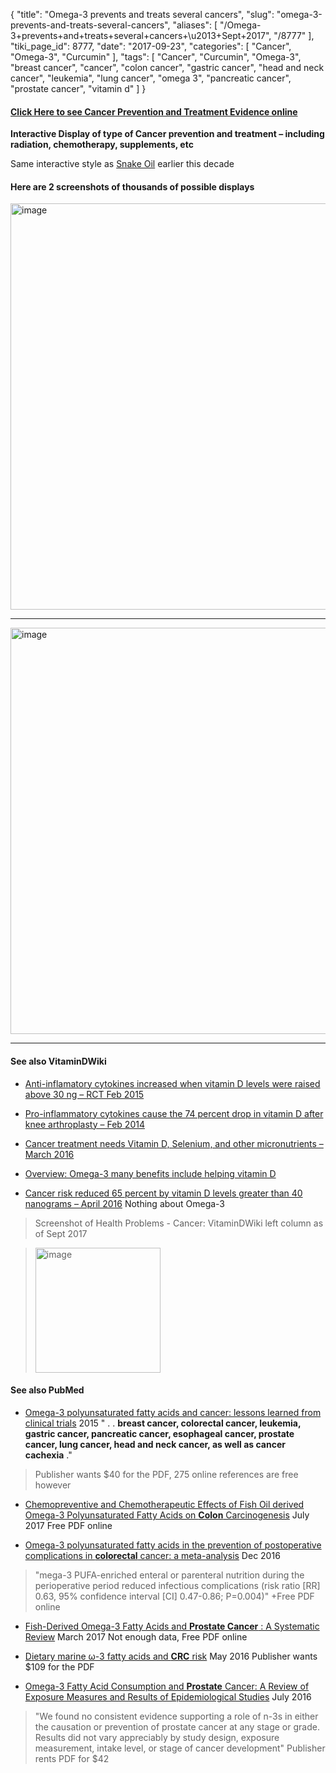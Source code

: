 {
    "title": "Omega-3 prevents and treats several cancers",
    "slug": "omega-3-prevents-and-treats-several-cancers",
    "aliases": [
        "/Omega-3+prevents+and+treats+several+cancers+\u2013+Sept+2017",
        "/8777"
    ],
    "tiki_page_id": 8777,
    "date": "2017-09-23",
    "categories": [
        "Cancer",
        "Omega-3",
        "Curcumin"
    ],
    "tags": [
        "Cancer",
        "Curcumin",
        "Omega-3",
        "breast cancer",
        "cancer",
        "colon cancer",
        "gastric cancer",
        "head and neck cancer",
        "leukemia",
        "lung cancer",
        "omega 3",
        "pancreatic cancer",
        "prostate cancer",
        "vitamin d"
    ]
}


#### [Click Here to see Cancer Prevention and Treatment Evidence online](http://www.iflscience.com/health-and-medicine/an-infographic-clarifies-what-cancer-treatments-are-supported-by-evidence/)

 **Interactive Display of type of Cancer prevention and treatment – including radiation, chemotherapy, supplements, etc** 

Same interactive  style as [Snake Oil](/posts/vitamin-d-is-still-not-snake-oil) earlier this decade

#### Here are 2 screenshots of thousands of possible displays

<img src="https://d378j1rmrlek7x.cloudfront.net/attachments/jpeg/cancer---supplement.jpg" alt="image" width="650">

---

<img src="https://d378j1rmrlek7x.cloudfront.net/attachments/jpeg/cancer-treatment-scholar.jpg" alt="image" width="650">

---

#### See also VitaminDWiki

* [Anti-inflamatory cytokines increased when vitamin D levels were raised above 30 ng – RCT Feb 2015](/posts/anti-inflamatory-cytokines-increased-when-vitamin-d-levels-were-raised-above-30-ng-rct)

* [Pro-inflammatory cytokines cause the 74 percent drop in vitamin D after knee arthroplasty – Feb 2014](/posts/pro-inflammatory-cytokines-cause-the-74-percent-drop-in-vitamin-d-after-knee-arthroplasty)

* [Cancer treatment needs Vitamin D, Selenium, and other micronutrients – March 2016](/posts/cancer-treatment-needs-vitamin-d-selenium-and-other-micronutrients)

* [Overview: Omega-3 many benefits include helping vitamin D](/posts/overview-omega-3-many-benefits-include-helping-vitamin-d)

* [Cancer risk reduced 65 percent by vitamin D levels greater than 40 nanograms – April 2016](/posts/cancer-risk-reduced-65-percent-by-vitamin-d-levels-greater-than-40-nanograms) Nothing about Omega-3

> Screenshot of Health Problems - Cancer: VitaminDWiki left column as of Sept 2017

> <img src="https://d378j1rmrlek7x.cloudfront.net/attachments/jpeg/health-problems---cancer-sept-2017.jpg" alt="image" width="200">

#### See also PubMed

* [Omega-3 polyunsaturated fatty acids and cancer: lessons learned from clinical trials](https://www.ncbi.nlm.nih.gov/pubmed/26227583) 2015 " . .   **breast cancer, colorectal cancer, leukemia, gastric cancer, pancreatic cancer, esophageal cancer, prostate cancer, lung cancer, head and neck cancer, as well as cancer cachexia** ."

> Publisher wants $40 for the PDF, 275 online references are free however

* [Chemopreventive and Chemotherapeutic Effects of Fish Oil derived Omega-3 Polyunsaturated Fatty Acids on  **Colon**  Carcinogenesis](https://www.ncbi.nlm.nih.gov/pubmed/28770178) July 2017 Free PDF online

* [Omega-3 polyunsaturated fatty acids in the prevention of postoperative complications in  **colorectal**  cancer: a meta-analysis](https://www.ncbi.nlm.nih.gov/pubmed/28003759) Dec 2016

> "mega-3 PUFA-enriched enteral or parenteral nutrition during the perioperative period reduced infectious complications (risk ratio <span>[RR]</span> 0.63, 95% confidence interval <span>[CI]</span> 0.47-0.86; P=0.004)" +Free PDF online

* [Fish-Derived Omega-3 Fatty Acids and  **Prostate Cancer** : A Systematic Review](https://www.ncbi.nlm.nih.gov/pubmed/27365385) March 2017 Not enough data, Free PDF online

* [Dietary marine ω-3 fatty acids and  **CRC**  risk](https://www.nature.com/nrclinonc/journal/v13/n7/full/nrclinonc.2016.88.html) May 2016 Publisher wants $109 for the PDF

* [Omega-3 Fatty Acid Consumption and  **Prostate**  Cancer: A Review of Exposure Measures and Results of Epidemiological Studies](https://www.ncbi.nlm.nih.gov/pubmed/26595854) July 2016

> "We found no consistent evidence supporting a role of n-3s in either the causation or prevention of prostate cancer at any stage or grade. Results did not vary appreciably by study design, exposure measurement, intake level, or stage of cancer development" Publisher rents PDF for $42